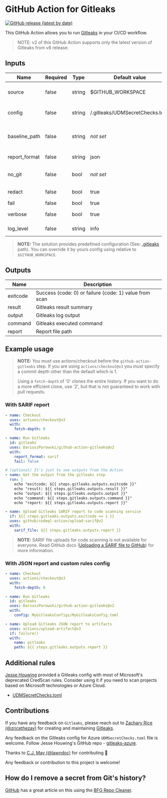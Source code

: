 # GitHub Action for Gitleaks

[![GitHub release (latest by date)](https://img.shields.io/github/v/release/DariuszPorowski/github-action-gitleaks)](https://github.com/DariuszPorowski/github-action-gitleaks/releases)

This GitHub Action allows you to run [Gitleaks](https://github.com/gitleaks/gitleaks) in your CI/CD workflow.

> NOTE: v2 of this GitHub Action supports only the latest version of Gitleaks from v8 release.

## Inputs

| Name          | Required | Type   | Default value                   | Description                                                                      |
|---------------|----------|--------|---------------------------------|----------------------------------------------------------------------------------|
| source        | false    | string | $GITHUB_WORKSPACE               | Path to source (relative to $GITHUB_WORKSPACE)                                   |
| config        | false    | string | /.gitleaks/UDMSecretChecks.toml | Config file path (relative to $GITHUB_WORKSPACE)                                 |
| baseline_path | false    | string | *not set*                       | Path to baseline with issues that can be ignored (relative to $GITHUB_WORKSPACE) |
| report_format | false    | string | json                            | Report file format: json, csv, sarif                                             |
| no_git        | false    | bool   | *not set*                       | Treat git repos as plain directories and scan those file                         |
| redact        | false    | bool   | true                            | Redact secrets from log messages and leaks                                       |
| fail          | false    | bool   | true                            | Fail if secrets founded                                                          |
| verbose       | false    | bool   | true                            | Show verbose output from scan                                                    |
| log_level     | false    | string | info                            | Log level (trace, debug, info, warn, error, fatal)                               |

> __NOTE:__ The solution provides predefined configuration (See: [.gitleaks](https://github.com/DariuszPorowski/github-action-gitleaks/tree/main/.gitleaks) path). You can override it by yours config using relative to `$GITHUB_WORKSPACE`.

## Outputs

| Name     | Description                                            |
|----------|--------------------------------------------------------|
| exitcode | Success (code: 0) or failure (code: 1) value from scan |
| result   | Gitleaks result summary                                |
| output   | Gitleaks log output                                    |
| command  | Gitleaks executed command                              |
| report   | Report file path                                       |

## Example usage

> __NOTE:__ You must use actions/checkout before the `github-action-gitleaks` step. If you are using `actions/checkout@v3` you must specify a commit depth other than the default which is 1.
>
> Using a `fetch-depth` of '0' clones the entire history. If you want to do a more efficient clone, use '2', but that is not guaranteed to work with pull requests.

### With SARIF report

```yaml
- name: Checkout
  uses: actions/checkout@v3
  with:
    fetch-depth: 0

- name: Run Gitleaks
  id: gitleaks
  uses: DariuszPorowski/github-action-gitleaks@v2
  with:
    report_format: sarif
    fail: false

# (optional) It's just to see outputs from the Action
- name: Get the output from the gitleaks step
  run: |
    echo "exitcode: ${{ steps.gitleaks.outputs.exitcode }}"
    echo "result: ${{ steps.gitleaks.outputs.result }}"
    echo "output: ${{ steps.gitleaks.outputs.output }}"
    echo "command: ${{ steps.gitleaks.outputs.command }}"
    echo "report: ${{ steps.gitleaks.outputs.report }}"

- name: Upload Gitleaks SARIF report to code scanning service
  if: ${{ steps.gitleaks.outputs.exitcode == 1 }}
  uses: github/codeql-action/upload-sarif@v2
  with:
    sarif_file: ${{ steps.gitleaks.outputs.report }}
```

> __NOTE:__ SARIF file uploads for code scanning is not available for everyone. Read GitHub docs ([Uploading a SARIF file to GitHub](https://docs.github.com/en/code-security/code-scanning/integrating-with-code-scanning/uploading-a-sarif-file-to-github)) for more information.

### With JSON report and custom rules config

```yaml
- name: Checkout
  uses: actions/checkout@v3
  with:
    fetch-depth: 0

- name: Run Gitleaks
  id: gitleaks
  uses: DariuszPorowski/github-action-gitleaks@v2
  with:
    config: MyGitleaksConfigs/MyGitleaksConfig.toml

- name: Upload Gitleaks JSON report to artifacts
  uses: actions/upload-artifact@v3
  if: failure()
  with:
    name: gitleaks
    path: ${{ steps.gitleaks.outputs.report }}
```

## Additional rules

[Jesse Houwing](https://github.com/jessehouwing) provided a Gitleaks config with most of Microsoft's deprecated CredScan rules. Consider using it if you need to scan projects based on Microsoft technologies or Azure Cloud.

- [UDMSecretChecks.toml](https://github.com/jessehouwing/gitleaks-azure/blob/main/UDMSecretChecksv8.toml)

## Contributions

If you have any feedback on `Gitleaks`, please reach out to [Zachary Rice (@zricethezav)](https://github.com/zricethezav) for creating and maintaining [Gitleaks](https://github.com/gitleaks/gitleaks).

Any feedback on the Gitleaks config for Azure `UDMSecretChecks.toml` file is welcome. Follow Jesse Houwing's GitHub repo - [gitleaks-azure](https://github.com/jessehouwing/gitleaks-azure).

Thanks to [C.J. May (@lawndoc)](https://github.com/lawndoc) for contributing 🤘

Any feedback or contribution to this project is welcome!

## How do I remove a secret from Git's history?

[GitHub](https://docs.github.com/en/authentication/keeping-your-account-and-data-secure/removing-sensitive-data-from-a-repository) has a great article on this using the [BFG Repo Cleaner](https://rtyley.github.io/bfg-repo-cleaner/).
